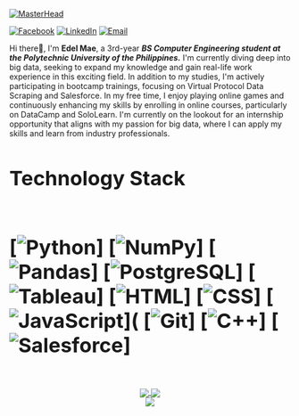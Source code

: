 [![MasterHead](https://github.com/user-attachments/assets/504fd42d-bdc3-43c0-9a8f-376c69cfb054)](https://github.com/edelmode)

[![Facebook](https://img.shields.io/badge/Facebook-1877F2?style=for-the-badge&logo=facebook&logoColor=white)](https://www.facebook.com/delmae10)
[![LinkedIn](https://img.shields.io/badge/LinkedIn-0e76a8?style=for-the-badge&logo=LinkedIn&logoColor=white)](https://www.linkedin.com/in/edel-mae-tapar-aa2a9527b/)
[![Email](https://img.shields.io/badge/Email-FF5722?style=for-the-badge&logo=gmail&logoColor=white)](mailto:edelmaetapar1094@gmail.com)


<span style="font-size:14px; margin-bottom: 5px;">Hi there👋, I'm <b>Edel Mae</b>, a 3rd-year <b><i>BS Computer Engineering student at the Polytechnic University of the Philippines.</b></i> I'm currently diving deep into big data, seeking to expand my knowledge and gain real-life work experience in this exciting field. In addition to my studies, I'm actively participating in bootcamp trainings, focusing on Virtual Protocol Data Scraping and Salesforce. In my free time, I enjoy playing online games and continuously enhancing my skills by enrolling in online courses, particularly on DataCamp and SoloLearn. I'm currently on the lookout for an internship opportunity that aligns with my passion for big data, where I can apply my skills and learn from industry professionals. </span><br>



<h2 style="font-size: 36px; margin-bottom: 5px;">Technology Stack <br><br>

[![Python](https://img.shields.io/badge/Python-3776AB?style=for-the-badge&logo=python&logoColor=white)]
[![NumPy](https://img.shields.io/badge/NumPy-013243?style=for-the-badge&logo=numpy&logoColor=white)]
[![Pandas](https://img.shields.io/badge/Pandas-150458?style=for-the-badge&logo=pandas&logoColor=white)]
[![PostgreSQL](https://img.shields.io/badge/PostgreSQL-336791?style=for-the-badge&logo=postgresql&logoColor=white)]
[![Tableau](https://img.shields.io/badge/Tableau-E97627?style=for-the-badge&logo=tableau&logoColor=white)]
[![HTML](https://img.shields.io/badge/HTML-E34F26?style=for-the-badge&logo=html5&logoColor=white)]
[![CSS](https://img.shields.io/badge/CSS-1572B6?style=for-the-badge&logo=css3&logoColor=white)]
[![JavaScript](https://img.shields.io/badge/JavaScript-F7DF1C?style=for-the-badge&logo=javascript&logoColor=black)](
[![Git](https://img.shields.io/badge/Git-F05032?style=for-the-badge&logo=git&logoColor=white)]
[![C++](https://img.shields.io/badge/C++-00599C?style=for-the-badge&logo=c%2B%2B&logoColor=white)]
[![Salesforce](https://img.shields.io/badge/Salesforce-Trailhead-00A1E0?style=for-the-badge&logo=salesforce&logoColor=white)]

</h2><br>


<div align="center">
  <a href="https://github.com/edelmode">
    <img align="center" src="https://github-readme-stats.vercel.app/api?username=edelmode&show_icons=true&hide_border=true&exclude_repo=false&theme=highcontrast" />
  </a>
  <a href="https://github.com/edelmode">
    <img align="center" src="https://github-readme-stats.vercel.app/api/top-langs/?username=edelmode&layout=donut&hide_border=true&theme=highcontrast" />
  </a><br>
  <a href="https://github.com/edelmode">
    <img align="center" src="https://streak-stats.demolab.com?user=edelmode&hide_border=true&theme=highcontrast" />
  </a>
</div>





